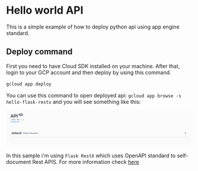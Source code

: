 # Hello world API

This is a simple example of how to deploy python api using app engine standard.

## Deploy command

First you need to have Cloud SDK installed on your machine. After that, login to your GCP account and then deploy by using this command.

```bash
gcloud app deploy
```

You can use this command to open deployed api: `gcloud app browse -s hello-flask-restx` and you will see something like this:

![Sample api](./img/1.png)

In this sample i'm using `Flask RestX` which uses OpenAPI standard to self-document Rest APIS. For more information check [here](https://flask-restx.readthedocs.io/en/latest/)